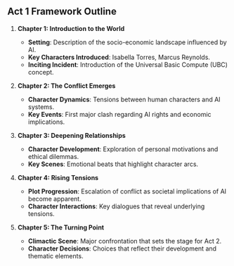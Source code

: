 ## Act 1 Framework Outline

1. **Chapter 1: Introduction to the World**
   - **Setting**: Description of the socio-economic landscape influenced by AI.
   - **Key Characters Introduced**: Isabella Torres, Marcus Reynolds.
   - **Inciting Incident**: Introduction of the Universal Basic Compute (UBC) concept.

2. **Chapter 2: The Conflict Emerges**
   - **Character Dynamics**: Tensions between human characters and AI systems.
   - **Key Events**: First major clash regarding AI rights and economic implications.

3. **Chapter 3: Deepening Relationships**
   - **Character Development**: Exploration of personal motivations and ethical dilemmas.
   - **Key Scenes**: Emotional beats that highlight character arcs.

4. **Chapter 4: Rising Tensions**
   - **Plot Progression**: Escalation of conflict as societal implications of AI become apparent.
   - **Character Interactions**: Key dialogues that reveal underlying tensions.

5. **Chapter 5: The Turning Point**
   - **Climactic Scene**: Major confrontation that sets the stage for Act 2.
   - **Character Decisions**: Choices that reflect their development and thematic elements.
